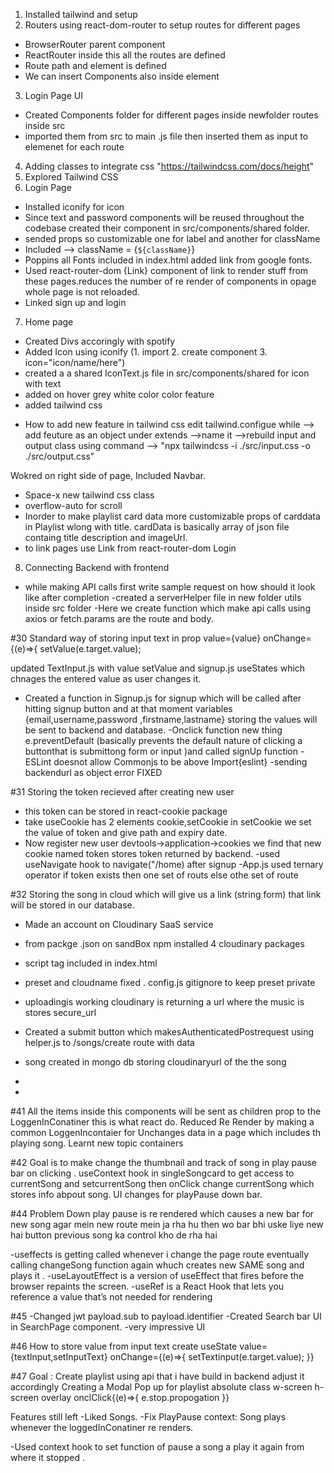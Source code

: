 1. Installed tailwind and setup
2. Routers using react-dom-router to setup routes for different pages
- BrowserRouter parent component
- ReactRouter inside this all the routes are defined
- Route path and element is defined
- We can insert Components also inside element
3. Login Page UI
- Created Components folder for different pages inside newfolder routes inside src
- imported them from src to main .js file then inserted them as input to elemenet for each route
4. Adding classes to integrate css "https://tailwindcss.com/docs/height"
5. Explored Tailwind CSS
6. Login Page
- Installed iconify for icon
- Since text and password components will be reused throughout the codebase created their component in src/components/shared folder.
- sended props so customizable one for label and another for className 
- Included --> className = {`${className}`}
- Poppins all Fonts included in index.html added link from google fonts.
- Used react-router-dom {Link} component of link to render stuff from these pages.reduces the number of re render of components in opage whole page is not reloaded.
- Linked sign up and login

7. Home page
- Created Divs accoringly with spotify
- Added Icon using iconify (1. import 2. create component 3. icon="icon/name/here")
- created a a shared IconText.js file in src/components/shared for icon with text 
-  added on hover grey white color color feature 
-  added tailwind css

* How to add new feature in tailwind css 
edit tailwind.configue while --> add feuture as an object under extends -->name it -->rebuild input and output class using command --> "npx tailwindcss -i ./src/input.css -o ./src/output.css"

Wokred on right side of page, Included Navbar. 
- Space-x new tailwind css class
- overflow-auto for scroll
- Inorder to make playlist card data more customizable props of carddata in Playlist wlong with  title. cardData is basically array of json file containg title description and imageUrl.
- to link pages use Link from react-router-dom  <Link to="">Login<Link>

8. Connecting Backend with frontend
- while making API calls first write sample request on how should it look like after completion
-created a serverHelper file in new folder utils inside src folder
-Here we create function which make api calls using axios or fetch.params are the route and body. 

#30 Standard way of storing input text in prop
  value={value}
                onChange={(e)=>{
                    setValue(e.target.value);

 updated TextInput.js with value setValue and signup.js useStates which chnages the entered value as user changes it.       

 - Created  a function in Signup.js for signup which will be called after hitting signup button and at that moment variables {email,username,password ,firstname,lastname} storing the values will be sent to backend and database.
 -Onclick function new thing e.preventDefault (basically prevents the default nature of clicking a buttonthat is submittong form or input )and called signUp function
 -ESLint doesnot allow Commonjs to be above Import{eslint}
 -sending backendurl as object error FIXED
 
#31 Storing the token recieved after creating new user
- this token can be stored in react-cookie package  
- take useCookie has 2 elements cookie,setCookie  in setCookie we set the value of token and give path and expiry date.
- Now register new user devtools->application->cookies we find that new cookie named token stores token returned by backend.
-used useNavigate hook to navigate("/home) after signup
-App.js used ternary operator if token exists then one set of routs else othe set of route


#32 
Storing the song in cloud which will give us a link (string form) that link will be stored in our database.
- Made an account on Cloudinary SaaS service 
- from packge .json on sandBox npm installed 4 cloudinary packages 
- script tag included in index.html
-  preset and cloudname fixed . config.js gitignore to keep preset private
- uploadingis working cloudinary is returning a url where the music is stores secure_url
- Created a submit button which makesAuthenticatedPostrequest using helper.js to /songs/create route with data
- song created in mongo db storing cloudinaryurl of the the song 
-

-
#41
 <loggenInCOntainer>
All the items inside this components will be sent as children prop to the LoggenInConatiner this is what react do.
</loggenInCOntainer>
Reduced Re Render by making a common LoggenIncontaier for Unchanges data in a page which includes th playing song.
Learnt new topic containers 

#42 Goal is to make change the thumbnail and track of song in play pause  bar on clicking .
useContext hook in singleSongcard to get access to currentSong and setcurrentSong
then onClick change currentSong which stores info abpout song.
UI changes for playPause down bar.

#44 Problem Down play pause is re rendered which causes a new bar for new song 
agar mein new route mein ja rha hu then wo bar bhi uske liye new hai button previous song ka control kho de rha hai 

-useffects is getting called whenever i change the page route eventually calling changeSong function again whuch creates new SAME song and plays it .
-useLayoutEffect is a version of useEffect that fires before the browser repaints the screen.
-useRef is a React Hook that lets you reference a value that’s not needed for rendering 

#45 
-Changed jwt payload.sub to payload.identifier
-Created Search bar UI in SearchPage component.
-very impressive UI 

#46 
How to store value from input text
create useState
value={textInput,setInputText}
onChange={(e)=>{
  setTextinput(e.target.value);
}}

#47
Goal : Create playlist using api that i have build in backend adjust it accordingly
Creating a Modal Pop up for playlist
absolute class 
w-screen h-screen
overlay 
onclClick{(e)=>{
  e.stop.propogation
}}

Features still left
-Liked Songs.
-Fix PlayPause context: Song plays whenever the loggedInConatiner re renders.






-Used context hook to set function of pause a song a play it again from where it stopped .

